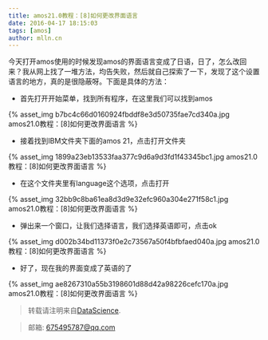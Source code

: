 ```yaml
---
title: amos21.0教程：[8]如何更改界面语言
date: 2016-04-17 18:15:03
tags: [amos]
author: mlln.cn
---
```

今天打开amos使用的时候发现amos的界面语言变成了日语，日了，怎么改回来？我从网上找了一堆方法，均告失败，然后就自己探索了一下，发现了这个设置语言的地方，真的是很隐蔽呀。下面是具体的方法：

- 首先打开开始菜单，找到所有程序，在这里我们可以找到amos

{% asset_img b7bc4c66d0160924fbddf8e3d50735fae7cd340a.jpg amos21.0教程：[8]如何更改界面语言 %}

- 接着找到IBM文件夹下面的amos 21，点击打开文件夹

{% asset_img 1899a23eb13533faa377c9d6a9d3fd1f43345bc1.jpg amos21.0教程：[8]如何更改界面语言 %}

- 在这个文件夹里有language这个选项，点击打开

{% asset_img 32bb9c8ba61ea8d3d9e32efc960a304e271f58c1.jpg amos21.0教程：[8]如何更改界面语言 %}

- 弹出来一个窗口，让我们选择语言，我们选择英语即可，点击ok

{% asset_img d002b34bd11373f0e2c73567a50f4bfbfaed040a.jpg amos21.0教程：[8]如何更改界面语言 %}

- 好了，现在我的界面变成了英语的了

{% asset_img ae8267310a55b3198601d88d42a98226cefc170a.jpg amos21.0教程：[8]如何更改界面语言 %}

> 转载请注明来自[DataScience](http://mlln.cn).

> 邮箱: 675495787@qq.com 
